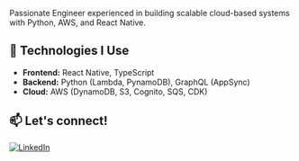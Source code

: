 Passionate Engineer experienced in building scalable cloud-based systems with Python, AWS, and React Native.

## 🚀 Technologies I Use
- **Frontend:** React Native, TypeScript
- **Backend:** Python (Lambda, PynamoDB), GraphQL (AppSync)
- **Cloud:** AWS (DynamoDB, S3, Cognito, SQS, CDK)


## 📫 Let's connect!
[![LinkedIn](https://img.shields.io/badge/LinkedIn-blue?logo=linkedin&style=for-the-badge)](https://www.linkedin.com/in/tayliuzhi/)
